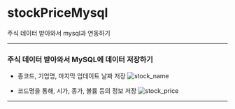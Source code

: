 # stockPriceMysql
주식 데이터 받아와서 mysql과 연동하기

***
### 주식 데이터 받아와서 MySQL에 데이터 저장하기
+ 종코드, 기업명, 마지막 업데이트 날짜 저장
![stock_name](https://user-images.githubusercontent.com/69666784/94116950-9a898d00-fe86-11ea-82f6-9a5fe3b4a683.PNG)

+ 코드명을 통해, 시가, 종가, 볼륨 등의 정보 저장
![stock_price](https://user-images.githubusercontent.com/69666784/94116955-9bbaba00-fe86-11ea-885a-72419c7aafc7.PNG)
***
